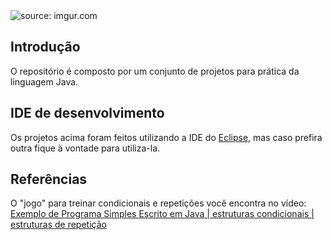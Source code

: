<img src="https://i.imgur.com/UKcGPiU.jpg" title="source: imgur.com" />


## Introdução

O repositório é composto por um conjunto de projetos para prática da linguagem Java.

## IDE de desenvolvimento

Os projetos acima foram feitos utilizando a IDE do <a href="https://www.eclipse.org/downloads/">Eclipse</a>, mas caso prefira outra fique à vontade para utiliza-la.

## Referências 

O "jogo" para treinar condicionais e repetições você encontra no vídeo: <a href="https://www.youtube.com/watch?v=MUHkPavyIyw">Exemplo de Programa Simples Escrito em Java | estruturas condicionais | estruturas de repetição</a>